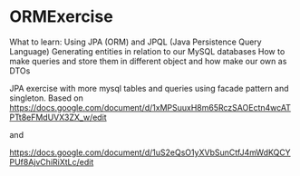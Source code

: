 # ORMExercise

What to learn:
Using JPA (ORM) and JPQL (Java Persistence Query Language)
Generating entities in relation to our MySQL databases
How to make queries and store them in different object and how make our own as DTOs

JPA exercise with more mysql tables and queries using facade pattern and singleton. Based on  https://docs.google.com/document/d/1xMPSuuxH8m65RczSAOEctn4wcATPTt8eFMdUVX3ZX_w/edit 

and 

https://docs.google.com/document/d/1uS2eQsO1yXVbSunCtfJ4mWdKQCYPUf8AjvChiRiXtLc/edit

